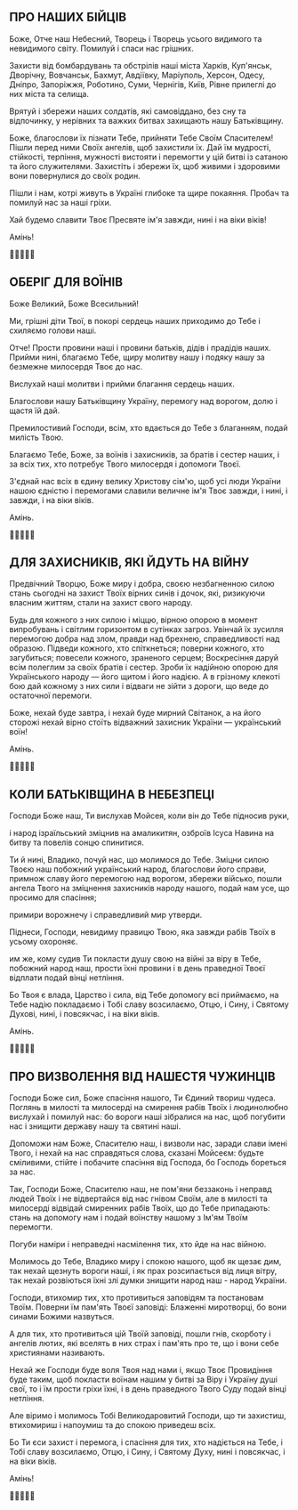 ## ПРО НАШИХ БІЙЦІВ

Боже, Отче наш Небесний, Творець і Творець усього видимого та невидимого світу.
Помилуй і спаси нас грішних.

Захисти від бомбардувань та обстрілів наші міста Харків, Куп'янськ, Дворічну, Вовчанськ, Бахмут, Авдіївку, Маріуполь, Херсон, Одесу, Дніпро, Запоріжжя, Роботино, Суми, Чернігів, Київ, Рівне прилеглі до них міста та селища.

Врятуй і збережи наших солдатів, які самовіддано, без сну та відпочинку, у нерівних та важких битвах захищають нашу Батьківщину.

Боже, благослови їх пізнати Тебе, прийняти Тебе Своїм Спасителем! Пішли перед ними Своїх ангелів, щоб захистили їх. Дай їм мудрості, стійкості, терпіння, мужності вистояти і перемогти у цій битві із сатаною та його служителями. Захистіть і збережи їх, щоб живими і здоровими вони повернулися до своїх родин.

Пішли і нам, котрі живуть в Україні глибоке та щире покаяння.
Пробач та помилуй нас за наші гріхи.

Хай будемо славити Твоє Пресвяте ім'я завжди, нині і на віки віків!

Амінь!

🙏🙏🙏🙏🙏

## ОБЕРІГ ДЛЯ ВОЇНІВ

Боже Великий, Боже Всесильний!

Ми, грішні діти Твої, в покорі сердець наших приходимо до Тебе і схиляємо голови наші.

Отче! Прости провини наші і провини батьків, дідів і прадідів наших. Прийми нині, благаємо Тебе, щиру молитву нашу і подяку нашу за безмежне милосердя Твоє до нас.

Вислухай наші молитви і прийми благання сердець наших.

Благослови нашу Батьківщину Україну, перемогу над ворогом, долю і щастя їй дай.

Премилостивий Господи, всім, хто вдається до Тебе з благанням, подай милість Твою.

Благаємо Тебе, Боже, за воїнів і захисників, за братів і сестер наших, і за всіх тих, хто потребує Твого милосердя і допомоги Твоєї.

З'єднай нас всіх в єдину велику Христову сім'ю, щоб усі люди України нашою єдністю і перемогами славили величне ім'я Твоє завжди, і нині, і завжди, і на віки віків.

Амінь.

🙏🙏🙏🙏🙏

## ДЛЯ ЗАХИСНИКІВ, ЯКІ ЙДУТЬ НА ВІЙНУ

Предвічний Творцю, Боже миру і добра, своєю незбагненною силою стань сьогодні на захист Твоїх вірних синів і дочок, які, ризикуючи власним життям, стали на захист свого народу.

Будь для кожного з них силою і міццю, вірною опорою в момент випробувань і світлим горизонтом в сутінках загроз. Увінчай їх зусилля перемогою добра над злом, правди над брехнею, справедливості над образою. Підведи кожного, хто спіткнеться; поверни кожного, хто загубиться; повесели кожного, зраненого серцем; Воскресіння даруй всім полеглим за своїх братів і сестер. Зроби їх надійною опорою для Українського народу — його щитом і його надією. А в грізному клекоті бою дай кожному з них сили і відваги не зійти з дороги, що веде до остаточної перемоги.

Боже, нехай буде завтра, і нехай буде мирний Світанок, а на його сторожі нехай вірно стоїть відважний захисник України — український воїн!

Амінь.

🙏🙏🙏🙏🙏

## КОЛИ БАТЬКІВЩИНА В НЕБЕЗПЕЦІ

Господи Боже наш, Ти вислухав Мойсея, коли він до Тебе підносив руки,

і народ ізраїльський зміцнив на амаликитян, озброїв Ісуса Навина на битву та повелів сонцю спинитися.

Ти й нині, Владико, почуй нас, що молимося до Тебе. Зміцни силою Твоєю наш побожний український народ, благослови його справи, примнож славу його перемогою над ворогом, збережи військо, пошли ангела Твого на зміцнення захисників народу нашого, подай нам усе, що просимо для спасіння;

примири ворожнечу і справедливий мир утверди.

Піднеси, Господи, невидиму правицю Твою, яка завжди рабів Твоїх в усьому охороняє.

им же, кому судив Ти покласти душу свою на війні за віру в Тебе, побожний народ наш, прости їхні провини і в день праведної Твоєї відплати подай вінці нетління.

Бо Твоя є влада, Царство і сила, від Тебе допомогу всі приймаємо, на Тебе надію покладаємо і Тобі славу возсилаємо, Отцю, і Сину, і Святому Духові, нині, і повсякчас, і на віки віків.

Амінь.

🙏🙏🙏🙏🙏

## ПРО ВИЗВОЛЕННЯ ВІД НАШЕСТЯ ЧУЖИНЦІВ

Господи Боже сил, Боже спасіння нашого, Ти Єдиний твориш чудеса. Поглянь в милості та милосерді на смирення рабів Твоїх і людинолюбно вислухай і помилуй нас: бо вороги наші зібралися на нас, щоб погубити нас і знищити державу нашу та святині наші.

Допоможи нам Боже, Спасителю наш, і визволи нас, заради слави імені Твого, і нехай на нас справдяться слова, сказані Мойсеєм: будьте сміливими, стійте і побачите спасіння від Господа, бо Господь бореться за нас.

Так, Господи Боже, Спасителю наш, не пом'яни беззаконь і неправд людей Твоїх і не відвертайся від нас гнівом Своїм, але в милості та милосерді відвідай смиренних рабів Твоїх, що до Тебе припадають: стань на допомогу нам і подай воїнству нашому з Ім'ям Твоїм перемогти.

Погуби наміри і неправедні насмілення тих, хто йде на нас війною.

Молимось до Тебе, Владико миру і спокою нашого, щоб як щезає дим, так нехай щезнуть вороги наші, і як прах розсипається від лиця вітру, так нехай розвіються їхні злі думки знищити народ наш - народ України.

Господи, втихомир тих, хто противиться заповідям та постановам Твоїм. Поверни їм пам'ять Твоєї заповіді: Блаженні миротворці, бо вони синами Божими назвуться.

А для тих, хто противиться цій Твоїй заповіді, пошли гнів, скорботу і ангелів лютих, які вселять в них страх і пам'ять про те, що і вони себе християнами називають.

Нехай же Господи буде воля Твоя над нами і, якщо Твоє Провидіння буде таким, щоб покласти воїнам нашим у битві за Віру і Україну душі свої, то і їм прости гріхи їхні, і в день праведного Твого Суду подай вінці нетління.

Але віримо і молимось Тобі Великодаровитий Господи, що ти захистиш, втихомириш і напоумиш та до спокою приведеш всіх.

Бо Ти єси захист і перемога, і спасіння для тих, хто надіється на Тебе, і Тобі славу возсилаємо, Отцю, і Сину, і Святому Духу, нині і повсякчас, і на віки віків.

Амінь!

🙏🙏🙏🙏🙏
